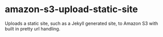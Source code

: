 # amazon-s3-upload-static-site
Uploads a static site, such as a Jekyll generated site, to Amazon S3 with built in pretty url handling.
